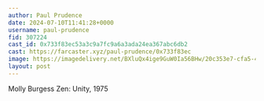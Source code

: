 ```yaml
---
author: Paul Prudence
date: 2024-07-10T11:41:28+0000
username: paul-prudence
fid: 307224
cast_id: 0x733f83ec53a3c9a7fc9a6a3ada24ea367abc6db2
cast: https://farcaster.xyz/paul-prudence/0x733f83ec
image: https://imagedelivery.net/BXluQx4ige9GuW0Ia56BHw/20c353e7-cfa5-4118-ded6-f49e5eb0f400/original
layout: post
---
```


Molly Burgess
Zen: Unity, 1975

<img src='https://imagedelivery.net/BXluQx4ige9GuW0Ia56BHw/20c353e7-cfa5-4118-ded6-f49e5eb0f400/original' alt='' referrerpolicy='no-referrer'/>
